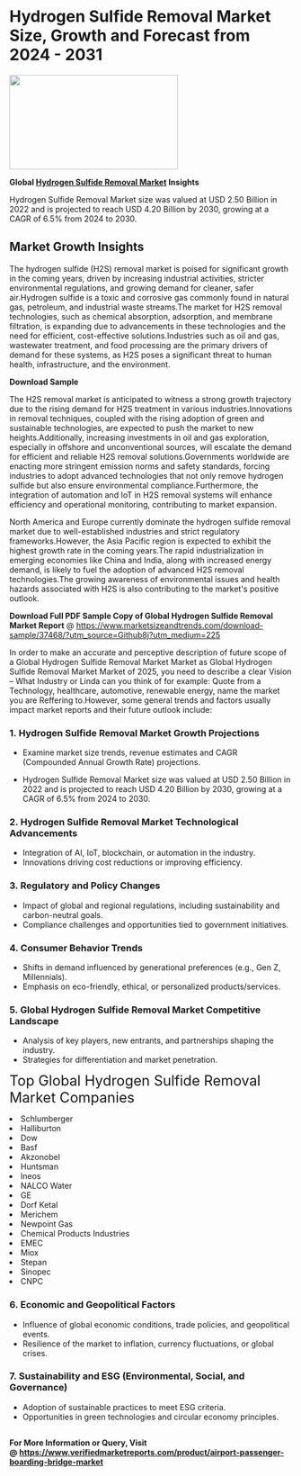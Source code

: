 <H1>Hydrogen Sulfide Removal Market Size, Growth and Forecast from 2024 - 2031</H1><img class="aligncenter size-medium wp-image-584254" src="https://thirdeyenews.in/wp-content/uploads/2024/09/Global-Market-Research-300x168.jpeg" alt="" width="300" height="168" /><p><strong>Global&nbsp;<a href="https://www.marketsizeandtrends.com/download-sample/37468/?utm_source=Github8j?utm_medium=225">Hydrogen Sulfide Removal Market</a> Insights</strong></p><p>Hydrogen Sulfide Removal Market size was valued at USD 2.50 Billion in 2022 and is projected to reach USD 4.20 Billion by 2030, growing at a CAGR of 6.5% from 2024 to 2030.</p><p><h2>Market Growth Insights</h2> <p>The hydrogen sulfide (H2S) removal market is poised for significant growth in the coming years, driven by increasing industrial activities, stricter environmental regulations, and growing demand for cleaner, safer air.Hydrogen sulfide is a toxic and corrosive gas commonly found in natural gas, petroleum, and industrial waste streams.The market for H2S removal technologies, such as chemical absorption, adsorption, and membrane filtration, is expanding due to advancements in these technologies and the need for efficient, cost-effective solutions.Industries such as oil and gas, wastewater treatment, and food processing are the primary drivers of demand for these systems, as H2S poses a significant threat to human health, infrastructure, and the environment.</p> <p><strong>Download Sample</strong></p> <p>The H2S removal market is anticipated to witness a strong growth trajectory due to the rising demand for H2S treatment in various industries.Innovations in removal techniques, coupled with the rising adoption of green and sustainable technologies, are expected to push the market to new heights.Additionally, increasing investments in oil and gas exploration, especially in offshore and unconventional sources, will escalate the demand for efficient and reliable H2S removal solutions.Governments worldwide are enacting more stringent emission norms and safety standards, forcing industries to adopt advanced technologies that not only remove hydrogen sulfide but also ensure environmental compliance.Furthermore, the integration of automation and IoT in H2S removal systems will enhance efficiency and operational monitoring, contributing to market expansion.<p>North America and Europe currently dominate the hydrogen sulfide removal market due to well-established industries and strict regulatory frameworks.However, the Asia Pacific region is expected to exhibit the highest growth rate in the coming years.The rapid industrialization in emerging economies like China and India, along with increased energy demand, is likely to fuel the adoption of advanced H2S removal technologies.The growing awareness of environmental issues and health hazards associated with H2S is also contributing to the market's positive outlook.</p> <p><span class=""><strong>Download Full PDF Sample Copy of Global Hydrogen Sulfide Removal Market Report</strong> @ <a href="https://www.marketsizeandtrends.com/download-sample/37468/?utm_source=Github8j?utm_medium=225" target="_blank">https://www.marketsizeandtrends.com/download-sample/37468/?utm_source=Github8j?utm_medium=225</a></span></p><p>In order to make an accurate and perceptive description of future scope of a Global&nbsp;Hydrogen Sulfide Removal Market Market as Global&nbsp;Hydrogen Sulfide Removal Market Market of 2025, you need to describe a clear Vision &ndash; What Industry or Linda can you think of for example: Quote from a Technology, healthcare, automotive, renewable energy, name the market you are Reffering to.However, some general trends and factors usually impact market reports and their future outlook include:</p><h3>1.&nbsp;<strong>Hydrogen Sulfide Removal Market Growth Projections</strong></h3><ul><li>Examine market size trends, revenue estimates and CAGR (Compounded Annual Growth Rate) projections.</li><li><p>Hydrogen Sulfide Removal Market size was valued at USD 2.50 Billion in 2022 and is projected to reach USD 4.20 Billion by 2030, growing at a CAGR of 6.5% from 2024 to 2030.</p></li></ul><h3>2.&nbsp;<strong>Hydrogen Sulfide Removal Market Technological Advancements</strong></h3><ul><li>Integration of AI, IoT, blockchain, or automation in the industry.</li><li>Innovations driving cost reductions or improving efficiency.</li></ul><h3>3.&nbsp;<strong>Regulatory and Policy Changes</strong></h3><ul><li>Impact of global and regional regulations, including sustainability and carbon-neutral goals.</li><li>Compliance challenges and opportunities tied to government initiatives.</li></ul><h3>4.&nbsp;<strong>Consumer Behavior Trends</strong></h3><ul><li>Shifts in demand influenced by generational preferences (e.g., Gen Z, Millennials).</li><li>Emphasis on eco-friendly, ethical, or personalized products/services.</li></ul><h3>5.&nbsp;<strong>Global Hydrogen Sulfide Removal Market Competitive Landscape</strong></h3><ul><li>Analysis of key players, new entrants, and partnerships shaping the industry.</li><li>Strategies for differentiation and market penetration.</li></ul><p data-pm-slice="1 1 []"><span style="color: inherit; font-family: inherit; font-size: 25px;">Top Global Hydrogen Sulfide Removal Market Companies</span></p><div class="" data-test-id=""><p><li>Schlumberger</li><li> Halliburton</li><li> Dow</li><li> Basf</li><li> Akzonobel</li><li> Huntsman</li><li> Ineos</li><li> NALCO Water</li><li> GE</li><li> Dorf Ketal</li><li> Merichem</li><li> Newpoint Gas</li><li> Chemical Products Industries</li><li> EMEC</li><li> Miox</li><li> Stepan</li><li> Sinopec</li><li> CNPC</li></p></div><h3>6.&nbsp;<strong>Economic and Geopolitical Factors</strong></h3><ul><li>Influence of global economic conditions, trade policies, and geopolitical events.</li><li>Resilience of the market to inflation, currency fluctuations, or global crises.</li></ul><h3>7.&nbsp;<strong>Sustainability and ESG (Environmental, Social, and Governance)</strong></h3><ul><li>Adoption of sustainable practices to meet ESG criteria.</li><li>Opportunities in green technologies and circular economy principles.</li></ul><h2><strong style="font-size: 14px;">For More Information or Query, Visit @&nbsp;</strong><a style="background-color: #ffffff; font-size: 14px;" href="https://www.marketsizeandtrends.com/report/hydrogen-sulfide-removal-market/" target="_blank">https://www.verifiedmarketreports.com/product/airport-passenger-boarding-bridge-market</a></h2>